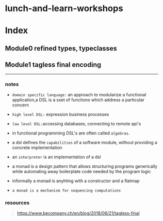 # lunch-and-learn-workshops

# Index

## Module0 refined types, typeclasses

## Module1 tagless final encoding

---

### notes

- `domain specific language:` an approach to modularize a functional application,a DSL is a sset of functions which address a particular concern

- `high level DSL:` expression business processes

- `low level DSL:`accessing databases, connecting to remote api's

- in functional programming DSL's are often called `algebras`.

- a dsl defines the `capabilities` of a software module, without providing a concrete implementation

- an `interpreter` is an implementation of a dsl

- a monad is a design pattern that allows structuring programs generically while automating away boilerplate code needed by the program logic

- informally a monad is anyhting with a constructor and a flatmap

- `a monad is a mechanism for sequencing computations`

### resources

> https://www.becompany.ch/en/blog/2018/06/21/tagless-final
